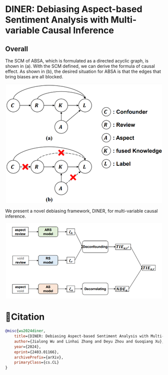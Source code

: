 # DINER: Debiasing Aspect-based Sentiment Analysis with Multi-variable Causal Inference

## Overall

The SCM of ABSA, which is formulated as a directed acyclic graph, is shown in (a). With the SCM defined, we can derive the formula of causal effect.
As shown in (b), the desired situation for ABSA is that the edges that bring biases are all blocked.

<p align="center"><img src='./assets/SCM.png'  width=500> </p>
We present a novel debiasing framework, DINER, for multi-variable causal inference. 
<p align="center"><img src='./assets/method.png'  width=500> </p>

# 📖Citation

```bibtex
@misc{wu2024diner,
    title={DINER: Debiasing Aspect-based Sentiment Analysis with Multi-variable Causal Inference},
    author={Jialong Wu and Linhai Zhang and Deyu Zhou and Guoqiang Xu},
    year={2024},
    eprint={2403.01166},
    archivePrefix={arXiv},
    primaryClass={cs.CL}
}
```
